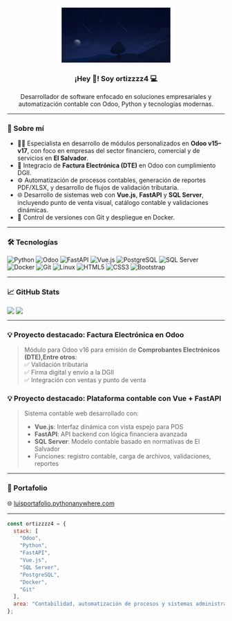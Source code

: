 <p align="center">
   <img src="https://github.com/ortizzzz4/ortizzzz4/blob/main/assets/starfall-gif-46.gif" width="50%" />
</p>

<h3 align="center">¡Hey 👋! Soy ortizzzz4 💻</h3>
<p align="center">Desarrollador de software enfocado en soluciones empresariales y automatización contable con Odoo, Python y tecnologías modernas.</p>

---

### 🚀 Sobre mí

- 👨‍💻 Especialista en desarrollo de módulos personalizados en **Odoo v15–v17**, con foco en empresas del sector financiero, comercial y de servicios en **El Salvador**.
- 🧾 Integracio de **Factura Electrónica (DTE)** en Odoo con cumplimiento DGII.
- ⚙️ Automatización de procesos contables, generación de reportes PDF/XLSX, y desarrollo de flujos de validación tributaria.
- 🌐 Desarrollo de sistemas web con **Vue.js**, **FastAPI** y **SQL Server**, incluyendo punto de venta visual, catálogo contable y validaciones dinámicas.
- 🐙 Control de versiones con Git y despliegue en Docker.

---

### 🛠️ Tecnologías

![Python](https://img.shields.io/badge/Python-FFD43B?style=for-the-badge&logo=python&logoColor=blue)
![Odoo](https://img.shields.io/badge/Odoo-714B67?style=for-the-badge&logo=odoo&logoColor=white)
![FastAPI](https://img.shields.io/badge/FastAPI-009688?style=for-the-badge&logo=fastapi&logoColor=white)
![Vue.js](https://img.shields.io/badge/Vue.js-35495E?style=for-the-badge&logo=vue.js&logoColor=4FC08D)
![PostgreSQL](https://img.shields.io/badge/PostgreSQL-316192?style=for-the-badge&logo=postgresql&logoColor=white)
![SQL Server](https://img.shields.io/badge/SQL%20Server-CC2927?style=for-the-badge&logo=microsoft-sql-server&logoColor=white)
![Docker](https://img.shields.io/badge/Docker-2496ED?style=for-the-badge&logo=docker&logoColor=white)
![Git](https://img.shields.io/badge/Git-F05032?style=for-the-badge&logo=git&logoColor=white)
![Linux](https://img.shields.io/badge/Linux-FCC624?style=for-the-badge&logo=linux&logoColor=black)
![HTML5](https://img.shields.io/badge/HTML5-E34F26?style=for-the-badge&logo=html5&logoColor=white)
![CSS3](https://img.shields.io/badge/CSS3-1572B6?style=for-the-badge&logo=css3&logoColor=white)
![Bootstrap](https://img.shields.io/badge/Bootstrap-563D7C?style=for-the-badge&logo=bootstrap&logoColor=white)

---

### 📈 GitHub Stats

<a>
  <img height="200" align="center" src="https://github-readme-stats.vercel.app/api?username=ortizzzz4&show_icons=true&theme=radical&count_private=true&include_all_commits=true" />
</a>
<a>
  <img height="200" align="center" src="https://github-readme-stats.vercel.app/api/top-langs/?username=ortizzzz4&layout=compact&theme=radical" />
</a>

---

### 💡 Proyecto destacado: Factura Electrónica en Odoo

> Módulo para Odoo v16 para emisión de **Comprobantes Electrónicos (DTE),Entre otros**:  
> ✅ Validación tributaria  
> ✅ Firma digital y envío a la DGII  
> ✅ Integración con ventas y punto de venta  

### 💡 Proyecto destacado: Plataforma contable con Vue + FastAPI

> Sistema contable web desarrollado con:
> - **Vue.js**: Interfaz dinámica con vista espejo para POS  
> - **FastAPI**: API backend con lógica financiera avanzada  
> - **SQL Server**: Modelo contable basado en normativas de El Salvador  
> - Funciones: registro contable, carga de archivos, validaciones, reportes

---

### 🔗 Portafolio

🌐 [luisportafolio.pythonanywhere.com](https://luisportafolio.pythonanywhere.com/)

---

```javascript
const ortizzzz4 = {
  stack: [
    "Odoo",
    "Python",
    "FastAPI",
    "Vue.js",
    "SQL Server",
    "PostgreSQL",
    "Docker",
    "Git"
  ],
  area: "Contabilidad, automatización de procesos y sistemas administrativos"
};


